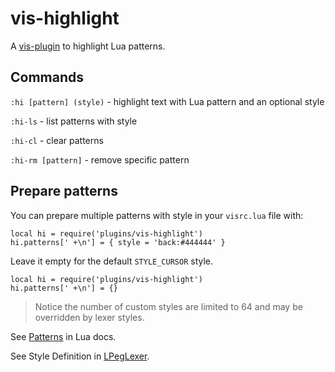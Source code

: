 # vis-highlight

A [vis-plugin](https://github.com/martanne/vis/wiki/Plugins/) to highlight Lua patterns.

## Commands

`:hi [pattern] (style)` - highlight text with Lua pattern and an optional style

`:hi-ls` - list patterns with style

`:hi-cl` - clear patterns

`:hi-rm [pattern]` - remove specific pattern

## Prepare patterns

You can prepare multiple patterns with style in your `visrc.lua` file with:

```
local hi = require('plugins/vis-highlight')
hi.patterns[' +\n'] = { style = 'back:#444444' }
```

Leave it empty for the default `STYLE_CURSOR` style.

```
local hi = require('plugins/vis-highlight')
hi.patterns[' +\n'] = {}
```

> Notice the number of custom styles are limited to 64 and may be overridden by
lexer styles.

See [Patterns](https://www.lua.org/pil/20.2.html) in Lua docs.

See Style Definition in [LPegLexer](https://scintilla.sourceforge.io/LPegLexer.html).
